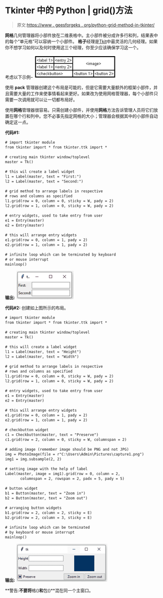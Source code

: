 # Tkinter 中的 Python | grid()方法

> 原文:[https://www . geesforgeks . org/python-grid-method-in-tkinter/](https://www.geeksforgeeks.org/python-grid-method-in-tkinter/)

**网格**几何管理器将小部件放在二维表格中。主小部件被分成许多行和列，结果表中的每个“单元格”可以容纳一个小部件。
**格子**经理是[Tkit](https://www.geeksforgeeks.org/python-gui-tkinter/)中最灵活的几何经理。如果你不想学习如何以及何时使用这三个经理，你至少应该确保学习这一个。

考虑以下示例–
![](img/17ddd0c55aa64c37f2c13fbedd746583.png)

使用 **pack** 管理器创建这个布局是可能的，但是它需要大量额外的框架小部件，并且需要大量的工作来使事情看起来更好。如果改为使用网格管理器，每个小部件只需要一次调用就可以让一切都布局好。

使用**网格**管理器很容易。只需创建小部件，并使用**网格**方法告诉管理人员将它们放置在哪个行和列中。您不必事先指定网格的大小；管理器会根据其中的小部件自动确定这一点。

**代码#1:**

```
# import tkinter module
from tkinter import * from tkinter.ttk import *

# creating main tkinter window/toplevel
master = Tk()

# this wil create a label widget
l1 = Label(master, text = "First:")
l2 = Label(master, text = "Second:")

# grid method to arrange labels in respective
# rows and columns as specified
l1.grid(row = 0, column = 0, sticky = W, pady = 2)
l2.grid(row = 1, column = 0, sticky = W, pady = 2)

# entry widgets, used to take entry from user
e1 = Entry(master)
e2 = Entry(master)

# this will arrange entry widgets
e1.grid(row = 0, column = 1, pady = 2)
e2.grid(row = 1, column = 1, pady = 2)

# infinite loop which can be terminated by keyboard
# or mouse interrupt
mainloop()
```

**输出:**
![](img/322c08887785097d594833ccb48ecaaa.png)

**代码#2:** 创建如上图所示的布局。

```
# import tkinter module
from tkinter import * from tkinter.ttk import *

# creating main tkinter window/toplevel
master = Tk()

# this will create a label widget
l1 = Label(master, text = "Height")
l2 = Label(master, text = "Width")

# grid method to arrange labels in respective
# rows and columns as specified
l1.grid(row = 0, column = 0, sticky = W, pady = 2)
l2.grid(row = 1, column = 0, sticky = W, pady = 2)

# entry widgets, used to take entry from user
e1 = Entry(master)
e2 = Entry(master)

# this will arrange entry widgets
e1.grid(row = 0, column = 1, pady = 2)
e2.grid(row = 1, column = 1, pady = 2)

# checkbutton widget
c1 = Checkbutton(master, text = "Preserve")
c1.grid(row = 2, column = 0, sticky = W, columnspan = 2)

# adding image (remember image should be PNG and not JPG)
img = PhotoImage(file = r"C:\Users\Admin\Pictures\capture1.png")
img1 = img.subsample(2, 2)

# setting image with the help of label
Label(master, image = img1).grid(row = 0, column = 2,
       columnspan = 2, rowspan = 2, padx = 5, pady = 5)

# button widget
b1 = Button(master, text = "Zoom in")
b2 = Button(master, text = "Zoom out")

# arranging button widgets
b1.grid(row = 2, column = 2, sticky = E)
b2.grid(row = 2, column = 3, sticky = E)

# infinite loop which can be terminated 
# by keyboard or mouse interrupt
mainloop()
```

**输出:**
![](img/99e12165cdfe4d4c6eafd08acce4a29a.png)

**警告:**不要将**格()**和**包()**混在同一个主窗口。